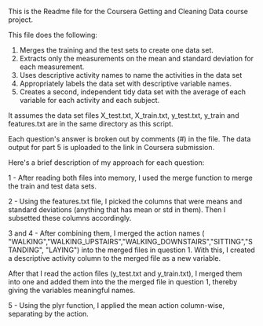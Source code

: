 This is the Readme file for the Coursera Getting and Cleaning Data course project.

This file does the following:

1. Merges the training and the test sets to create one data set.
2. Extracts only the measurements on the mean and standard deviation for each measurement. 
3. Uses descriptive activity names to name the activities in the data set
4. Appropriately labels the data set with descriptive variable names. 
5. Creates a second, independent tidy data set with the average of each variable for each activity and each subject. 

It assumes the data set files X_test.txt, X_train.txt, y_test.txt, y_train and features.txt are in the same directory as this script.

Each question's answer is broken out by comments (#) in the file. The data output for part 5 is uploaded to the link in Coursera 
submission.

Here's a brief description of my approach for each question:

1 - After reading both files into memory, I used the merge function to merge the train and test data sets.

2 - Using the features.txt file, I picked the columns that were means and standard deviations (anything that has mean or std in them). 
Then I subsetted these columns accordingly.

3 and 4 - After combining them, I merged the action names ( "WALKING","WALKING_UPSTAIRS","WALKING_DOWNSTAIRS","SITTING","STANDING",
"LAYING") into the merged files in question 1. With this, I created a descriptive activity column to the merged file as a 
new variable.

After that I read the action files (y_test.txt and y_train.txt), I merged them into one and added them into the the merged file 
in question 1, thereby giving the variables meaningful names.

5 - Using the plyr function, I applied the mean action column-wise, separating by the action.

